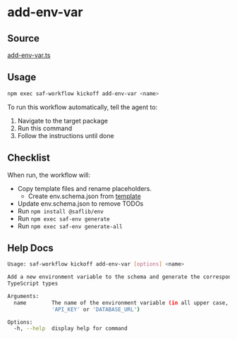 # add-env-var

## Source

[add-env-var.ts](https://github.com/sderickson/saflib/blob/main/env/workflows/add-env-var.ts)

## Usage

```bash
npm exec saf-workflow kickoff add-env-var <name>
```

To run this workflow automatically, tell the agent to:

1. Navigate to the target package
2. Run this command
3. Follow the instructions until done

## Checklist

When run, the workflow will:

* Copy template files and rename placeholders.
  * Create env.schema.json from [template](https://github.com/sderickson/saflib/blob/main/env/workflows/add-env-vars/env.schema.json)
* Update env.schema.json to remove TODOs
* Run `npm install @saflib/env`
* Run `npm exec saf-env generate`
* Run `npm exec saf-env generate-all`


## Help Docs

```bash
Usage: saf-workflow kickoff add-env-var [options] <name>

Add a new environment variable to the schema and generate the corresponding
TypeScript types

Arguments:
  name        The name of the environment variable (in all upper case, e.g.,
              'API_KEY' or 'DATABASE_URL')

Options:
  -h, --help  display help for command

```
